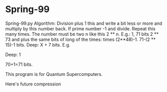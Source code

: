 # Spring-99
Spring-99.py
Algorithm: Division plus 1 this and write a bit less or more and multiply by this number back. If prime number -1 and divide. Repeat this many times. The number must be two n like this 2 ** n. E.g.: 1, 71 bits 2 ** 73 and plus the same bits of long of the times: times (2**48)-1. 71-(2 ** 15)-1 bits. Deep: X + 7 bits. E.g.

Deep: 1

70+1=71 bits.

This program is for Quantum Supercomputers.

Here's future compression
